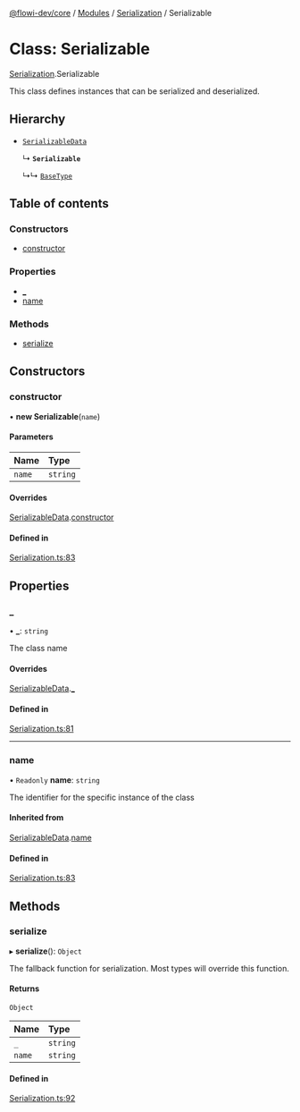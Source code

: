 [@flowi-dev/core](../README.md) / [Modules](../modules.md) / [Serialization](../modules/Serialization.md) / Serializable

# Class: Serializable

[Serialization](../modules/Serialization.md).Serializable

This class defines instances that can be serialized and deserialized.

## Hierarchy

- [`SerializableData`](Serialization.SerializableData.md)

  ↳ **`Serializable`**

  ↳↳ [`BaseType`](Types.BaseType.md)

## Table of contents

### Constructors

- [constructor](Serialization.Serializable.md#constructor)

### Properties

- [\_](Serialization.Serializable.md#_)
- [name](Serialization.Serializable.md#name)

### Methods

- [serialize](Serialization.Serializable.md#serialize)

## Constructors

### constructor

• **new Serializable**(`name`)

#### Parameters

| Name | Type |
| :------ | :------ |
| `name` | `string` |

#### Overrides

[SerializableData](Serialization.SerializableData.md).[constructor](Serialization.SerializableData.md#constructor)

#### Defined in

[Serialization.ts:83](https://github.com/flowi-dev/core/blob/2e969af/src/classes/Serialization.ts#L83)

## Properties

### \_

• **\_**: `string`

The class name

#### Overrides

[SerializableData](Serialization.SerializableData.md).[_](Serialization.SerializableData.md#_)

#### Defined in

[Serialization.ts:81](https://github.com/flowi-dev/core/blob/2e969af/src/classes/Serialization.ts#L81)

___

### name

• `Readonly` **name**: `string`

The identifier for the specific instance of the class

#### Inherited from

[SerializableData](Serialization.SerializableData.md).[name](Serialization.SerializableData.md#name)

#### Defined in

[Serialization.ts:83](https://github.com/flowi-dev/core/blob/2e969af/src/classes/Serialization.ts#L83)

## Methods

### serialize

▸ **serialize**(): `Object`

The fallback function for serialization. Most types will override this function.

#### Returns

`Object`

| Name | Type |
| :------ | :------ |
| `_` | `string` |
| `name` | `string` |

#### Defined in

[Serialization.ts:92](https://github.com/flowi-dev/core/blob/2e969af/src/classes/Serialization.ts#L92)
